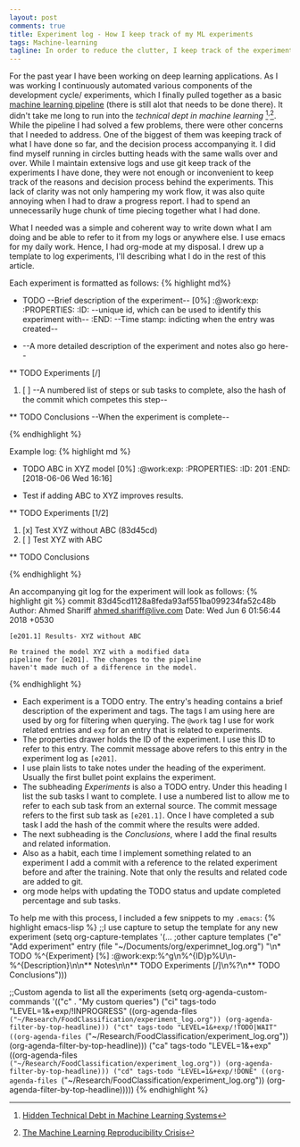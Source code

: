 ```yaml
---
layout: post
comments: true
title: Experiment log - How I keep track of my ML experiments
tags: Machine-learning
tagline: In order to reduce the clutter, I keep track of the experiments using a emacs org-mode.
---
```

For the past year I have been working on deep learning applications. As I was working I continuously automated various components of the development cycle/ experiments, which I finally pulled together as a basic [machine learning pipeline](https://github.com/ahmed-shariff/ml-pipeline) (there is still alot that needs to be done there). It didn't take me long to run into the <em>technical dept in machine learning </em>[^fn-tech-debt-paper]<sup>,</sup>[^fn-reproduce-article]. While the pipeline I had solved a few problems, there were other concerns that I needed to address. One of the biggest of them was keeping track of what I have done so far, and the decision process accompanying it. I did find myself running in circles butting heads with the same walls over and over. While I maintain extensive logs and use git keep track of the experiments I have done, they were not enough or inconvenient to keep track of the reasons and decision process behind the experiments. This lack of clarity was not only hampering my work flow, it was also quite annoying when I had to draw a progress report. I had to spend an unnecessarily huge chunk of time piecing together what I had done.

What I needed was a simple and coherent way to write down what I am doing and be able to refer to it from my logs or anywhere else. I use emacs for my daily work. Hence, I had org-mode at my disposal. I drew up a template to log experiments, I'll describing what I do in the rest of this article.

Each experiment is formatted as follows:
{% highlight md%}
* TODO  --Brief description of the experiment-- [0%]   :@work:exp:
  :PROPERTIES:
  :ID:       --unique id, which can be used to identify this experiment with--
  :END:
  --Time stamp: indicting when the entry was created--
- --A more detailed description of the experiment and notes also go here--

** TODO Experiments [/]
1. [ ] --A numbered list of steps or sub tasks to complete, also the hash of the commit which competes this step--

** TODO Conclusions
--When the experiment is complete--

{% endhighlight %}

Example log:
{% highlight md %}
* TODO  ABC in XYZ model [0%]   :@work:exp:
  :PROPERTIES:
  :ID:       201
  :END:
  [2018-06-06 Wed 16:16]


- Test if adding ABC to XYZ improves results.

** TODO Experiments [1/2]
1. [x] Test XYZ without ABC (83d45cd) 
2. [ ] Test XYZ with ABC

** TODO Conclusions

{% endhighlight %}

An accompanying git log for the experiment will look as follows:
{% highlight git %}
commit 83d45cd1128a8feda93af551ba099234fa52c48b
Author: Ahmed Shariff <ahmed.shariff@live.com>
Date:   Wed Jun 6 01:56:44 2018 +0530

    [e201.1] Results- XYZ without ABC
	
	Re trained the model XYZ with a modified data 
	pipeline for [e201]. The changes to the pipeline
	haven't made much of a difference in the model.

{% endhighlight %}

- Each experiment is a TODO entry. The entry's heading contains a brief description of the experiment and tags. The tags I am using here are used by org for filtering when querying. The  <code>@work</code> tag I use for work related entries and <code>exp</code> for an entry that is related to experiments. 
- The properties drawer holds the ID of the experiment. I use this ID to refer to this entry. The commit message above refers to this entry in the experiment log as <code>[e201]</code>. 
- I use plain lists to take notes under the heading of the experiment. Usually the first bullet point explains the experiment.
- The subheading <em>Experiments</em> is also a TODO entry. Under this heading I list the sub tasks I want to complete. I use a numbered list to allow me to refer to each sub task from an external source. The commit message refers to the first sub task as <code>[e201.1]</code>. Once I have completed a sub task I add the hash of the commit where the results were added.
- The next subheading is the <em>Conclusions</em>, where I add the final results and related information.
- Also as a habit, each time I implement something related to an experiment I add a commit with a reference to the related experiment before and after the training. Note that only the results and related code are added to git.
- org mode helps with updating the TODO status and update completed percentage and sub tasks. 

To help me with this process, I included a few snippets to my <code>.emacs</code>:
{% highlight emacs-lisp %}
;;I use capture to setup the template for any new experiment
(setq org-capture-templates
	'(... ;other capture templates
	  ("e" 
	   "Add experiment"
	   entry 
	   (file "~/Documents/org/experimnet_log.org")
	   "\n* TODO %^{Experiment} [%] :@work:exp:%^g\n%^{ID}p%U\n- %^{Description}\n\n** Notes\n\n** TODO Experiments [/]\n%?\n** TODO Conclusions")))

;;Custom agenda to list all the experiments
(setq org-agenda-custom-commands
  '(("c" . "My custom queries")
	("ci" tags-todo "LEVEL=1&+exp/!INPROGRESS"
	 ((org-agenda-files `("~/Research/FoodClassification/experiment_log.org"))
	  (org-agenda-filter-by-top-headline)))
	("ct" tags-todo "LEVEL=1&+exp/!TODO|WAIT"
	 ((org-agenda-files `("~/Research/FoodClassification/experiment_log.org"))
	  (org-agenda-filter-by-top-headline)))
	("ca" tags-todo "LEVEL=1&+exp"
	 ((org-agenda-files `("~/Research/FoodClassification/experiment_log.org"))
	  (org-agenda-filter-by-top-headline)))
	("cd" tags-todo "LEVEL=1&+exp/!DONE"
	 ((org-agenda-files `("~/Research/FoodClassification/experiment_log.org"))
	  (org-agenda-filter-by-top-headline)))))
{% endhighlight %}

[^fn-tech-debt-paper]: [Hidden Technical Debt in Machine Learning Systems](https://papers.nips.cc/paper/5656-hidden-technical-debt-in-machine-learning-systems.pdf)

[^fn-reproduce-article]: [The Machine Learning Reproducibility Crisis](https://petewarden.com/2018/03/19/the-machine-learning-reproducibility-crisis/)
